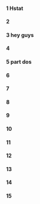 #### 1 Hstat
#### 2
#### 3 hey guys
#### 4
#### 5 part dos
#### 6
#### 7
#### 8
#### 9
#### 10
#### 11
#### 12
#### 13
#### 14
#### 15